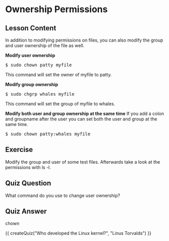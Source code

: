 # Ownership Permissions

## Lesson Content

In addition to modifying permissions on files, you can also modify the group and user ownership of the file as well. 

<b>Modify user ownership</b>

<pre>$ sudo chown patty myfile</pre>

This command will set the owner of myfile to patty.

<b>Modify group ownership</b>

<pre>$ sudo chgrp whales myfile</pre>

This command will set the group of myfile to whales.

<b>Modify both user and group ownership at the same time</b>
If you add a colon and groupname after the user you can set both the user and group at the same time.

<pre>$ sudo chown patty:whales myfile</pre> 

## Exercise

Modify the group and user of some test files. Afterwards take a look at the permissions with ls -l.

## Quiz Question

What command do you use to change user ownership?

## Quiz Answer

chown
<script src="../quiz.js"></script>

<div id="quiz">
  {{ createQuiz("Who developed the Linux kernel?", "Linus Torvalds") }}
</div>
